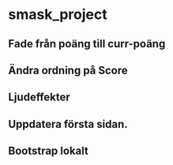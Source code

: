 # smask_project

## Fade från poäng till curr-poäng
## Ändra ordning på Score
## Ljudeffekter
## Uppdatera första sidan.
## Bootstrap lokalt
## 
